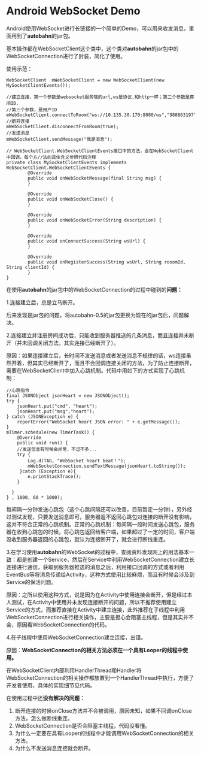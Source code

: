 
# Android WebSocket Demo

Android使用WebSocket进行长链接的一个简单的Demo，可以用来收发消息，里面用到了**autobahn**的jar包。

基本操作都在WebSocketClient这个类中，这个类对**autobahn**的jar包中的WebSocketConnection进行了封装，简化了使用。

使用示范：
```
WebSocketClient  mWebSocketClient = new WebSocketClient(new MySocketClientEvents());

//建立连接，第一个参数是websocket服务端的url,ws是协议,和http一样；第二个参数是房间ID，
//第三个参数，是用户ID
mWebSocketClient.connectToRoom("ws://10.135.30.170:8080/ws","988863197","5");
//断开连接
mWebSocketClient.disconnectFromRoom(true);
//发送消息
mWebSocketClient.sendMessage("我是消息");

// WebSocketClient.WebSocketClientEvents接口中的方法，会在WebSocketClient中回调，每个方//法的具体含义参照代码注释
private class MySocketClientEvents implements WebSocketClient.WebSocketClientEvents {
        @Override
        public void onWebSocketMessage(final String msg) {
        }

        @Override
        public void onWebSocketClose() {
        }

        @Override
        public void onWebSocketError(String description) {
        }

        @Override
        public void onConnectSuccess(String wsUrl) {
        }

        @Override
        public void onRegisterSuccess(String wsUrl, String rooomId, String clientId) {
        }
}
```

在使用**autobahn**的jar包中的WebSocketConnection的过程中碰到的**问题：**

1.连接建立后，总是立马断开。

后来发现是jar包的问题，将autobahn-0.5的jar包更换为现在的jar包后，问题解决。

2.连接建立并注册房间成功后，只能收到服务器推送的几条消息，而且连接并未断开（并未回调关闭方法，其实连接已经断开了）。

原因：如果连接建立后，长时间不发送消息或者发送消息不规律的话，ws连接虽然开着，但其实已经断开了，而且不会回调连接关闭的方法，为了防止连接断开，需要在WebSocketClient中加入心跳机制。代码中用如下的方式实现了心跳机制：
```
//心跳指令
final JSONObject jsonHeart = new JSONObject();
try {
    jsonHeart.put("cmd", "heart");
    jsonHeart.put("msg","heart");
} catch (JSONException e) {
    reportError("WebSocket heart JSON error: " + e.getMessage());
}
mTimer.schedule(new TimerTask() {
    @Override
    public void run() {
    //发送信息有时候会异常，不过不多...
    try {
        Log.d(TAG, "WebSocket heart beat！");
        mWebSocketConnection.sendTextMessage(jsonHeart.toString());
     }catch (Exception e){
        e.printStackTrace();
    }

  }
} , 1000, 60 * 1000);
```
每间隔一分钟发送心跳包（这个心跳间隔还可以改善，目前暂定一分钟），另外经过测试发现，只要发送消息即可，服务器返不返回心跳包对连接的断开没有影响，这并不符合正常的心跳机制。正常的心跳机制：每间隔一段时间发送心跳包，服务器在收到心跳包的时候，将心跳包返回给客户端，如果超过了一定的时间，客户端没收到服务器返回的心跳包，就认为连接断开了，就会进行断线重连。

3.在学习使用**autobahn**的WebSocket的过程中，查阅资料发现网上的用法基本一致：都是创建一个Service，然后在Service中利用WebSocketConnection建立长连接进行通信，获取到服务器推送的消息之后，利用接口回调的方式或者利用EventBus等将消息传递给Activity，这种方式使用比较麻烦，而且有时候会涉及到Service的保活问题。

原因：之所以使用这种方式，说是因为在Activity中使用连接会断开，但是经过本人测试，在Activity中使用并未发现连接断开的问题，所以不推荐使用建立Service的方式，而推荐直接在Activity中建立连接，此外推荐在子线程中利用WebSocketConnection进行相关操作，主要是担心会阻塞主线程，但是其实并不会，原因看WebSocketConnection的代码。

4.在子线程中使用WebSocketConnection建立连接，出错。

原因：**WebSocketConnection的相关方法必须在一个具有Looper的线程中使用。**

在WebSocketClient内部利用HandlerThread和Handler将WebSocketConnection的相关操作都放置到一个HandlerThread中执行，方便了开发者使用，具体的实现细节见代码。

在使用过程中还**没有解决的问题：**

1. 断开连接的时候onClose方法并不会被调用，原因未知，如果不回调onClose方法，怎么做断线重连。
2. WebSocketConnection是否会阻塞主线程，代码没看懂。
3. 为什么一定要在具有Looper的线程中才能调用WebSocketConnection的相关方法。
4. 为什么不发送消息连接就会断开。

